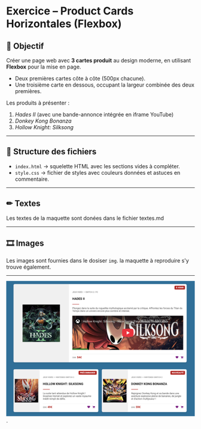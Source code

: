 # Exercice – Product Cards Horizontales (Flexbox)

## 🎯 Objectif
Créer une page web avec **3 cartes produit** au design moderne, en utilisant **Flexbox** pour la mise en page.  
- Deux premières cartes côte à côte (500px chacune).  
- Une troisième carte en dessous, occupant la largeur combinée des deux premières.  

Les produits à présenter :
1. *Hades II* (avec une bande-annonce intégrée en iframe YouTube)
2. *Donkey Kong Bonanza*
3. *Hollow Knight: Silksong*  
 

---

## 📂 Structure des fichiers
- `index.html` → squelette HTML avec les sections vides à compléter.  
- `style.css` → fichier de styles avec couleurs données et astuces en commentaire.  

---

## ✏ Textes

Les textes de la maquette sont donées dans le fichier textes.md

---

## 🎞️ Images

Les images sont fournies dans le dosiser `img`. 
la maquette à reproduire s'y trouve également.

---

![Maquette](https://github.com/code-gt/product-cards-flexbox/blob/main/img/maquette.png "Maquette").
